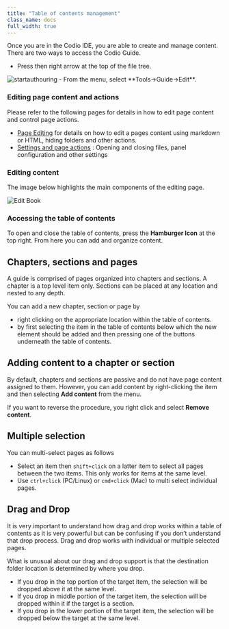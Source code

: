 ```yaml
---
title: "Table of contents management"
class_name: docs
full_width: true
---
```


Once you are in the Codio IDE, you are able to create and manage content. There are two ways to access the Codio Guide.

-  Press then right arrow at the top of the file tree. 
<img alt="startauthouring" src="/img/docs/guides/startguides.png" class="simple"/>
- From the menu, select **Tools->Guide->Edit**.

### Editing page content and actions
Please refer to the following pages for details in how to edit page content and control page actions.

- [Page Editing](/docs/content/authoring/page-edit/) for details on how to edit a pages content using markdown or HTML, hiding folders and other actions.
- [Settings and page actions](/docs/content/authoring/settings-actions) : Opening and closing files, panel configuration and other settings

### Editing content
The image below highlights the main components of the editing page. 

<img alt="Edit Book" src="/img/docs/guides/editbook.png" class="simple"/>

### Accessing the table of contents
To open and close the table of contents, press the **Hamburger Icon** at the top right. From here you can add and organize content.

<a name="chapters"></a>
## Chapters, sections and pages
A guide is comprised of pages organized into chapters and sections. A chapter is a top level item only. Sections can be placed at any location and nested to any depth.

You can add a new chapter, section or page by

- right clicking on the appropriate location within the table of contents.
- by first selecting the item in the table of contents below which the new element should be added and then pressing one of the buttons underneath the table of contents.

## Adding content to a chapter or section
By default, chapters and sections are passive and do not have page content assigned to them. However, you can add content by right-clicking the item and then selecting **Add content** from the menu.

If you want to reverse the procedure, you right click and select **Remove content**.

## Multiple selection
You can multi-select pages as follows

- Select an item then `shift+click` on a latter item to select all pages between the two items. This only works for items at the same level.
- Use `ctrl+click` (PC/Linux) or  `cmd+click` (Mac) to multi select individual pages.

<a name="dragdrop"></a>
## Drag and Drop
It is very important to understand how drag and drop works within a table of contents as it is very powerful but can be confusing if you don’t understand that drop process. Drag and drop works with individual or multiple selected pages.

What is unusual about our drag and drop support is that the destination folder location is determined by where you drop.

- If you drop in the top portion of the target item, the selection will be dropped above it at the same level.
- If you drop in middle portion of the target item, the selection will be dropped within it if the target is a section.
- If you drop in the lower portion of the target item, the selection will be dropped below the target at the same level.



